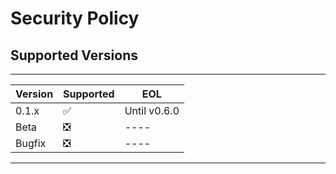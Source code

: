 # Security Policy

## Supported Versions

-----------------------------------------------------------------------
| Version | Supported                     | EOL                       |
| ------- | ----------------------------- | ------------------------- |
| 0.1.x   | :white_check_mark:            | Until v0.6.0              |
| Beta    | :negative_squared_cross_mark: | ----                      |
| Bugfix  | :negative_squared_cross_mark: | ----                      |
-----------------------------------------------------------------------

